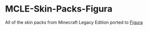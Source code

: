 # MCLE-Skin-Packs-Figura
All of the skin packs from Minecraft Legacy Edition ported to [Figura](https://modrinth.com/mod/figura)
